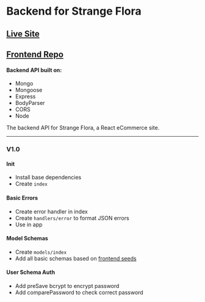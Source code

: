 # Backend for Strange Flora

## [Live Site](https://strange-flora.herokuapp.com/)

## [Frontend Repo](https://github.com/startinmerc/strange-flora)

#### Backend API built on:

* Mongo
* Mongoose
* Express
* BodyParser
* CORS
* Node

The backend API for Strange Flora, a React eCommerce site.

---

### V1.0

#### Init
* Install base dependencies
* Create `index`

#### Basic Errors
* Create error handler in index
* Create `handlers/error` to format JSON errors
* Use in app

#### Model Schemas
* Create `models/index`
* Add all basic schemas based on [frontend seeds](https://github.com/startinmerc/strange-flora/blob/master/src/seeds.js)

#### User Schema Auth
* Add preSave bcrypt to encrypt password
* Add comparePassword to check correct password